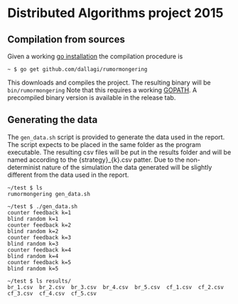 # Distributed Algorithms project 2015

## Compilation from sources

Given a working [go installation](http://golang.org/doc/install) the compilation procedure is

    ~ $ go get github.com/dallagi/rumormongering

This downloads and compiles the project. The resulting binary will be ```bin/rumormongering```
Note that this requires a working [GOPATH](https://golang.org/doc/code.html#GOPATH).
A precompiled binary version is available in the release tab.

## Generating the data

The ```gen_data.sh``` script is provided to generate the data used in the report.
The script expects to be placed in the same folder as the program executable.
The resulting csv files will be put in the results folder and will be named according to the {strategy}_{k}.csv patter.
Due to the non-determinist nature of the simulation the data generated will be slightly different from the data used in the report.

    ~/test $ ls
    rumormongering gen_data.sh

    ~/test $ ./gen_data.sh
    counter feedback k=1
    blind random k=1
    counter feedback k=2
    blind random k=2
    counter feedback k=3
    blind random k=3
    counter feedback k=4
    blind random k=4
    counter feedback k=5
    blind random k=5

    ~/test $ ls results/
    br_1.csv  br_2.csv  br_3.csv  br_4.csv  br_5.csv  cf_1.csv  cf_2.csv  cf_3.csv  cf_4.csv  cf_5.csv
    
